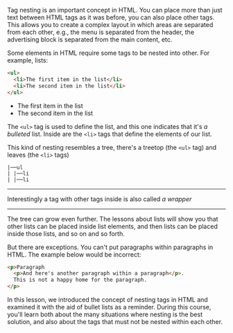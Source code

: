 
Tag nesting is an important concept in HTML. You can place more than just text between HTML tags as it was before, you can also place other tags. This allows you to create a complex layout in which areas are separated from each other, e.g., the menu is separated from the header, the advertising block is separated from the main content, etc.

Some elements in HTML require some tags to be nested into other. For example, lists:

```html
<ul>
  <li>The first item in the list</li>
  <li>The second item in the list</li>
</ul>
```

<div class="hexlet-basics-example my-3">
  <ul class="m-0">
    <li>The first item in the list</li>
    <li>The second item in the list</li>
  </ul>
</div>

The `<ul>` tag is used to define the list, and this one indicates that it's _a bulleted_ list. Inside are the `<li>` tags that define the elements of our list.

This kind of nesting resembles a tree, there's a treetop (the `<ul>` tag) and leaves (the `<li>` tags)

```text
|──ul
| |──li
| |──li
```

---

Interestingly a tag with other tags inside is also called _a wrapper_

---

The tree can grow even further. The lessons about lists will show you that other lists can be placed inside list elements, and then lists can be placed inside those lists, and so on and so forth.

But there are exceptions. You can't put paragraphs within paragraphs in HTML. The example below would be incorrect:

```html
<p>Paragraph
  <p>And here's another paragraph within a paragraph</p>.
  This is not a happy home for the paragraph.
</p>
```

In this lesson, we introduced the concept of nesting tags in HTML and examined it with the aid of bullet lists as a reminder. During this course, you'll learn both about the many situations where nesting is the best solution, and also about the tags that must not be nested within each other.

